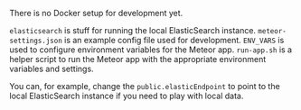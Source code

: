 There is no Docker setup for development yet.

`elasticsearch` is stuff for running the local ElasticSearch instance.
`meteor-settings.json` is an example config file used for development.
`ENV_VARS` is used to configure environment variables for the Meteor app.
`run-app.sh` is a helper script to run the Meteor app with the appropriate environment variables and settings.

You can, for example, change the `public.elasticEndpoint` to point to the local ElasticSearch instance if you need to play with local data.
